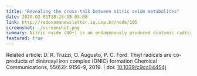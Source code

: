 ```yaml
---
title: "Revealing the cross-talk between nitric oxide metabolites"
date: 2020-02-01T18:23:18-03:00
link: http://redoxomanewsletter.iq.usp.br/node/105
screenshot: ./screenshot.png
summary: Nitric oxide (NO•) is an endogenously produced diatomic radical that regulates fundamental biological functions. Although NO• is a free radical, its reactivity in biological media is selective toward other radicals and transition metal centers. NO• metabolites include S-nitroso thiols (RSNOs), nitrite, peroxynitrite, nitrosylated heme proteins, and dinitrosyl-iron complexes (DNICs).
featured: true
---
```


Related article:
D. R. Truzzi, O. Augusto, P. C. Ford. Thiyl radicals are co-products of dinitrosyl iron complex (DNIC) formation Chemical Communications, 55(62): 9156–9, 2019. | doi: [10.1039/c9cc04454j](https://dx.doi.org/10.1039/c9cc04454j)